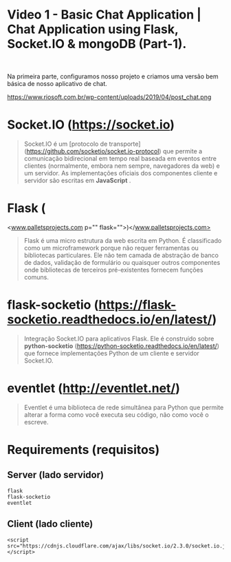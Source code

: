 # Video 1 - Basic Chat Application | Chat Application using Flask, Socket.IO & mongoDB (Part-1).

<br>

Na primeira parte, configuramos nosso projeto e criamos uma versão bem básica de nosso aplicativo de chat.

<https://www.riosoft.com.br/wp-content/uploads/2019/04/post_chat.png>

# Socket.IO (<https://socket.io>)

> Socket.IO é um [protocolo de transporte] (<https://github.com/socketio/socket.io-protocol>) que permite a comunicação bidirecional em tempo real baseada em eventos entre clientes (normalmente, embora nem sempre, navegadores da web) e um servidor. As implementações oficiais dos componentes cliente e servidor são escritas em **JavaScript** .

# Flask (

<www.palletsprojects.com p="" flask="">)</www.palletsprojects.com>

> Flask é uma micro estrutura da web escrita em Python. É classificado como um microframework porque não requer ferramentas ou bibliotecas particulares. Ele não tem camada de abstração de banco de dados, validação de formulário ou quaisquer outros componentes onde bibliotecas de terceiros pré-existentes fornecem funções comuns.

# flask-socketio (<https://flask-socketio.readthedocs.io/en/latest/>)

> Integração Socket.IO para aplicativos Flask. Ele é construído sobre **python-socketio** (<https://python-socketio.readthedocs.io/en/latest/>) que fornece implementações Python de um cliente e servidor Socket.IO.

# eventlet (<http://eventlet.net/>)

> Eventlet é uma biblioteca de rede simultânea para Python que permite alterar a forma como você executa seu código, não como você o escreve.

# Requirements (requisitos)

## Server (lado servidor)

```
flask
flask-socketio
eventlet
```

## Client (lado cliente)

```
<script src="https://cdnjs.cloudflare.com/ajax/libs/socket.io/2.3.0/socket.io.js"></script>
```
